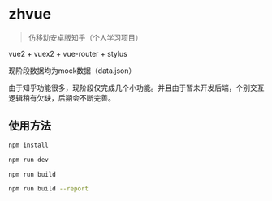 # zhvue

> 仿移动安卓版知乎（个人学习项目）

vue2 + vuex2 + vue-router + stylus

现阶段数据均为mock数据（data.json）

由于知乎功能很多，现阶段仅完成几个小功能。并且由于暂未开发后端，个别交互逻辑稍有欠缺，后期会不断完善。

## 使用方法

``` bash
npm install

npm run dev

npm run build

npm run build --report
```

